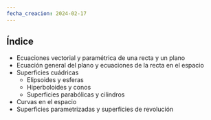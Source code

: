 ```yaml
---
fecha_creacion: 2024-02-17
---
```

## Índice
 - Ecuaciones vectorial y paramétrica de una recta y un plano
 - Ecuación general del plano y ecuaciones de la recta en el espacio
 - Superficies cuádricas
	 - Elipsoides y esferas
	 - Hiperboloides y conos
	 - Superficies parabólicas y cilindros
 - Curvas en el espacio
 - Superficies parametrizadas y superficies de revolución
